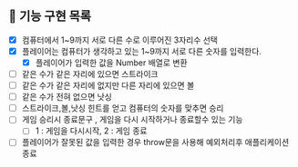 ## 🚀 기능 구현 목록

- [x] 컴퓨터에서 1~9까지 서로 다른 수로 이루어진 3자리수 선택
- [x] 플레이어는 컴퓨터가 생각하고 있는 1~9까지 서로 다른 숫자를 입력한다.
    - [x] 플레이어가 입력한 값을 Number 배열로 변환
- [ ] 같은 수가 같은 자리에 있으면 스트라이크
- [ ] 같은 수가 같은 자리에 없지만 다른 자리에 있으면 볼
- [ ] 같은 수가 전혀 없으면 낫싱
- [ ] 스트라이크,볼,낫싱 힌트를 얻고 컴퓨터의 숫자를 맞추면 승리
- [ ] 게임 승리시 종료문구 , 게임을 다시 시작하거나 종료할수 있는 기능
     - [ ] 1 : 게임을 다시시작, 2 : 게임 종료
- [ ] 플레이어가 잘못된 값을 입력한 경우 throw문을 사용해 예외처리후 애플리케이션 종료